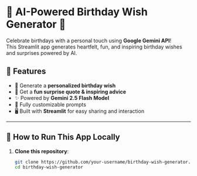 # 🎉 AI-Powered Birthday Wish Generator 🎂

Celebrate birthdays with a personal touch using **Google Gemini API**!  
This Streamlit app generates heartfelt, fun, and inspiring birthday wishes and surprises powered by AI.

## 🌟 Features

- 🎈 Generate a **personalized birthday wish**
- 🎁 Get a **fun surprise quote & inspiring advice**
- ✨ Powered by **Gemini 2.5 Flash Model**
- 🧠 Fully customizable prompts
- 🖥 Built with **Streamlit** for easy sharing and interaction

---

## 🚀 How to Run This App Locally

1. **Clone this repository**:
   ```bash
   git clone https://github.com/your-username/birthday-wish-generator.git
   cd birthday-wish-generator
